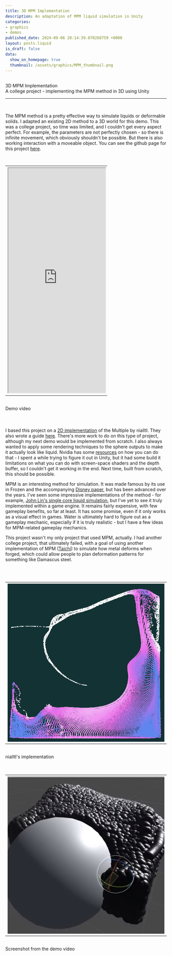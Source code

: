 ```yaml
---
title: 3D MPM Implementation
description: An adaptation of MPM liquid simulation in Unity
categories:
- graphics
- demos
published_date: 2024-09-06 20:14:39.070268759 +0000
layout: posts.liquid
is_draft: false
data:
  show_on_homepage: true
  thumbnail: /assets/graphics/MPM_thumbnail.png
---
```

<div class = "blog-post">
<br>
<div class = "title">
3D MPM Implementation
</div>

<div class = "page-summary">
A college project - implementing the MPM method in 3D using Unity
</div>
<hr>
<br>

The MPM method is a pretty effective way to simulate liquids or deformable solids. I adapted an existing 2D method to a 3D world for this demo. This was a college project, so time was limited, and I couldn't get every aspect perfect. For example, the parameters are not perfectly chosen - so there is infinite movement, which obviously shouldn't be possible. But there is also working interaction with a moveable object. You can see the github page for this project <a href = "https://github.com/blazecus/3D-Liquid-MPM">here</a>.


<div class = "bg-div">
<br>
<table class = "image-table">
<th>
<iframe width = 100% height = 700px
src="https://www.youtube.com/embed/6VQqMkqwCZU">
</iframe>
</th>
</table>
<br>
Demo video
<br>
<br>
</div>
<br>
<br>
I based this project on a <a href = "https://github.com/nialltl/incremental_mpm">2D implementation</a> of the Multiple by nialltl. They also wrote a guide <a href = "https://nialltl.neocities.org/articles/mpm_guide">here</a>. There's more work to do on this type of project, although my next demo would be implemented from scratch. I also always wanted to apply some rendering techniques to the sphere outputs to make it actually look like liquid. Nvidia has some <a href = "https://developer.download.nvidia.com/presentations/2010/gdc/Direct3D_Effects.pdf">resources</a> on how you can do that - I spent a while trying to figure it out in Unity, but it had some build it limitations on what you can do with screen-space shaders and the depth buffer, so I couldn't get it working in the end. Next time, built from scratch, this should be possible. 

<br>

MPM is an interesting method for simulation. It was made famous by its use in Frozen and the accompanying <a href = "https://media.disneyanimation.com/uploads/production/publication_asset/94/asset/SSCTS13_2.pdf">Disney paper</a>, but has been advanced over the years. I've seen some impressive implementations of the method - for example, <a href="https://www.youtube.com/watch?v=4Y58Pg9tpSo">John Lin's single core liquid simulation</a>, but I've yet to see it truly implemented within a game engine. It remains fairly expensive, with few gameplay benefits, so far at least. It has some promise, even if it only works as a visual effect in games. Water is ultimately hard to figure out as a gameplay mechanic, especially if it is truly realistic - but I have a few ideas for MPM-related gameplay mechanics.  

This project wasn't my only project that used MPM, actually. I had another college project, that ultimately failed, with a goal of using another implementation of MPM (<a href = "https://github.com/yuanming-hu/taichi_mpm">Taichi</a>) to simulate how metal deforms when forged, which could allow people to plan deformation patterns for something like Damascus steel.

<br>
<div class = "bg-div">
<br>
<table class = "image-table">
<th><img src="/assets/graphics/mpm2d.png"></th>
</table>
<br>
nialltl's implementation
<br>
<br>
</div>

<div class = "bg-div">
<br>
<table class = "image-table">
<th><img src="/assets/graphics/MPM_thumbnail.png"></th>
</table>
<br>
Screenshot from the demo video
<br>
<br>
</div>

</div>